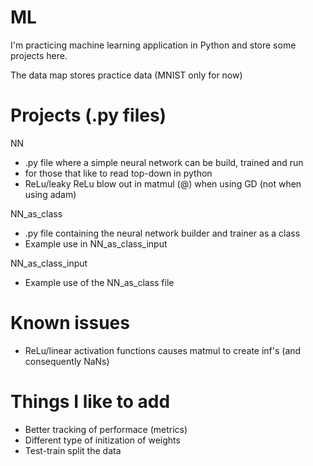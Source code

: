 # ML

I'm practicing machine learning application in Python and store some projects here.

The data map stores practice data (MNIST only for now)

# Projects (.py files)

NN
- .py file where a simple neural network can be build, trained and run
- for those that like to read top-down in python
- ReLu/leaky ReLu blow out in matmul (@) when using GD (not when using adam)

NN_as_class
- .py file containing the neural network builder and trainer as a class
- Example use in NN_as_class_input

NN_as_class_input
- Example use of the NN_as_class file

# Known issues
- ReLu/linear activation functions causes matmul to create inf's (and consequently NaNs)

# Things I like to add
- Better tracking of performace (metrics)
- Different type of initization of weights
- Test-train split the data
